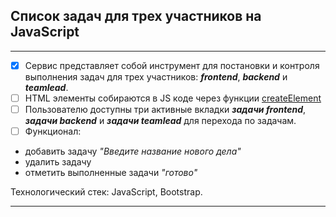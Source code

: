 ## Список задач для трех участников на JavaScript   

****

- [x] Сервис представляет собой инструмент для постановки и контроля выполнения задач для трех участников: ***frontend***, ***backend*** и ***teamlead***.
- [ ] HTML элементы собираются в JS коде через функции [createElement](https://developer.mozilla.org/ru/docs/Web/API/Document/createElement)     
- [ ] Пользователю доступны три активные вкладки ***задачи frontend***, ***задачи backend*** и ***задачи teamlead*** для перехода по задачам.
- [ ] Функционал:
- добавить задачу *"Введите название нового дела"*
- удалить задачу
- отметить выполненные задачи *"готово"*

Технологический стек: JavaScript, Bootstrap.

****

<div id="footer">
  <src href="https://media.giphy.com/media/v1.Y2lkPTc5MGI3NjExNGFhc3E1M2U1cHB1MnIwYm9mYXYzNmhxdGRqMTNtaWNyeDhtdm9zOCZlcD12MV9pbnRlcm5hbF9naWZfYnlfaWQmY3Q9Zw/uWRqdUscwcDQ0yXbSD/giphy.gif" width=300px />
</div>
